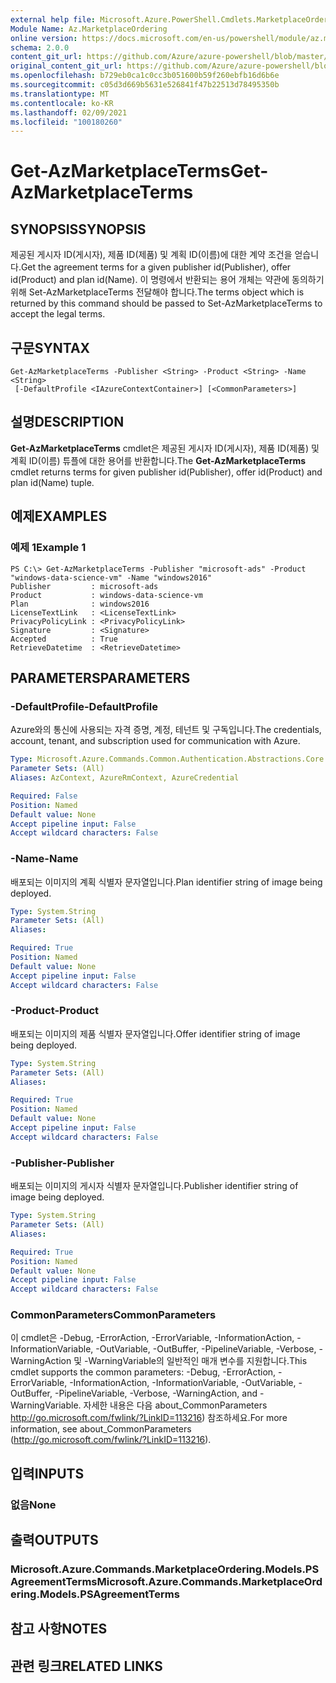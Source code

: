 ```yaml
---
external help file: Microsoft.Azure.PowerShell.Cmdlets.MarketplaceOrdering.dll-Help.xml
Module Name: Az.MarketplaceOrdering
online version: https://docs.microsoft.com/en-us/powershell/module/az.marketplaceordering/get-azmarketplaceterms
schema: 2.0.0
content_git_url: https://github.com/Azure/azure-powershell/blob/master/src/MarketplaceOrdering/MarketplaceOrdering/help/Get-AzMarketplaceTerms.md
original_content_git_url: https://github.com/Azure/azure-powershell/blob/master/src/MarketplaceOrdering/MarketplaceOrdering/help/Get-AzMarketplaceTerms.md
ms.openlocfilehash: b729eb0ca1c0cc3b051600b59f260ebfb16d6b6e
ms.sourcegitcommit: c05d3d669b5631e526841f47b22513d78495350b
ms.translationtype: MT
ms.contentlocale: ko-KR
ms.lasthandoff: 02/09/2021
ms.locfileid: "100180260"
---
```

# <span data-ttu-id="8b706-101">Get-AzMarketplaceTerms</span><span class="sxs-lookup"><span data-stu-id="8b706-101">Get-AzMarketplaceTerms</span></span>

## <span data-ttu-id="8b706-102">SYNOPSIS</span><span class="sxs-lookup"><span data-stu-id="8b706-102">SYNOPSIS</span></span>
<span data-ttu-id="8b706-103">제공된 게시자 ID(게시자), 제품 ID(제품) 및 계획 ID(이름)에 대한 계약 조건을 얻습니다.</span><span class="sxs-lookup"><span data-stu-id="8b706-103">Get the agreement terms for a given publisher id(Publisher), offer id(Product) and plan id(Name).</span></span> <span data-ttu-id="8b706-104">이 명령에서 반환되는 용어 개체는 약관에 동의하기 위해 Set-AzMarketplaceTerms 전달해야 합니다.</span><span class="sxs-lookup"><span data-stu-id="8b706-104">The terms object which is returned by this command should be passed to Set-AzMarketplaceTerms to accept the legal terms.</span></span>

## <span data-ttu-id="8b706-105">구문</span><span class="sxs-lookup"><span data-stu-id="8b706-105">SYNTAX</span></span>

```
Get-AzMarketplaceTerms -Publisher <String> -Product <String> -Name <String>
 [-DefaultProfile <IAzureContextContainer>] [<CommonParameters>]
```

## <span data-ttu-id="8b706-106">설명</span><span class="sxs-lookup"><span data-stu-id="8b706-106">DESCRIPTION</span></span>
<span data-ttu-id="8b706-107">**Get-AzMarketplaceTerms** cmdlet은 제공된 게시자 ID(게시자), 제품 ID(제품) 및 계획 ID(이름) 튜플에 대한 용어를 반환합니다.</span><span class="sxs-lookup"><span data-stu-id="8b706-107">The **Get-AzMarketplaceTerms** cmdlet returns terms for given publisher id(Publisher), offer id(Product) and plan id(Name) tuple.</span></span>

## <span data-ttu-id="8b706-108">예제</span><span class="sxs-lookup"><span data-stu-id="8b706-108">EXAMPLES</span></span>

### <span data-ttu-id="8b706-109">예제 1</span><span class="sxs-lookup"><span data-stu-id="8b706-109">Example 1</span></span>
```
PS C:\> Get-AzMarketplaceTerms -Publisher "microsoft-ads" -Product "windows-data-science-vm" -Name "windows2016"
Publisher         : microsoft-ads
Product           : windows-data-science-vm
Plan              : windows2016
LicenseTextLink   : <LicenseTextLink>
PrivacyPolicyLink : <PrivacyPolicyLink>
Signature         : <Signature>
Accepted          : True
RetrieveDatetime  : <RetrieveDatetime>
```

## <span data-ttu-id="8b706-110">PARAMETERS</span><span class="sxs-lookup"><span data-stu-id="8b706-110">PARAMETERS</span></span>

### <span data-ttu-id="8b706-111">-DefaultProfile</span><span class="sxs-lookup"><span data-stu-id="8b706-111">-DefaultProfile</span></span>
<span data-ttu-id="8b706-112">Azure와의 통신에 사용되는 자격 증명, 계정, 테넌트 및 구독입니다.</span><span class="sxs-lookup"><span data-stu-id="8b706-112">The credentials, account, tenant, and subscription used for communication with Azure.</span></span>

```yaml
Type: Microsoft.Azure.Commands.Common.Authentication.Abstractions.Core.IAzureContextContainer
Parameter Sets: (All)
Aliases: AzContext, AzureRmContext, AzureCredential

Required: False
Position: Named
Default value: None
Accept pipeline input: False
Accept wildcard characters: False
```

### <span data-ttu-id="8b706-113">-Name</span><span class="sxs-lookup"><span data-stu-id="8b706-113">-Name</span></span>
<span data-ttu-id="8b706-114">배포되는 이미지의 계획 식별자 문자열입니다.</span><span class="sxs-lookup"><span data-stu-id="8b706-114">Plan identifier string of image being deployed.</span></span>

```yaml
Type: System.String
Parameter Sets: (All)
Aliases:

Required: True
Position: Named
Default value: None
Accept pipeline input: False
Accept wildcard characters: False
```

### <span data-ttu-id="8b706-115">-Product</span><span class="sxs-lookup"><span data-stu-id="8b706-115">-Product</span></span>
<span data-ttu-id="8b706-116">배포되는 이미지의 제품 식별자 문자열입니다.</span><span class="sxs-lookup"><span data-stu-id="8b706-116">Offer identifier string of image being deployed.</span></span>

```yaml
Type: System.String
Parameter Sets: (All)
Aliases:

Required: True
Position: Named
Default value: None
Accept pipeline input: False
Accept wildcard characters: False
```

### <span data-ttu-id="8b706-117">-Publisher</span><span class="sxs-lookup"><span data-stu-id="8b706-117">-Publisher</span></span>
<span data-ttu-id="8b706-118">배포되는 이미지의 게시자 식별자 문자열입니다.</span><span class="sxs-lookup"><span data-stu-id="8b706-118">Publisher identifier string of image being deployed.</span></span>

```yaml
Type: System.String
Parameter Sets: (All)
Aliases:

Required: True
Position: Named
Default value: None
Accept pipeline input: False
Accept wildcard characters: False
```

### <span data-ttu-id="8b706-119">CommonParameters</span><span class="sxs-lookup"><span data-stu-id="8b706-119">CommonParameters</span></span>
<span data-ttu-id="8b706-120">이 cmdlet은 -Debug, -ErrorAction, -ErrorVariable, -InformationAction, -InformationVariable, -OutVariable, -OutBuffer, -PipelineVariable, -Verbose, -WarningAction 및 -WarningVariable의 일반적인 매개 변수를 지원합니다.</span><span class="sxs-lookup"><span data-stu-id="8b706-120">This cmdlet supports the common parameters: -Debug, -ErrorAction, -ErrorVariable, -InformationAction, -InformationVariable, -OutVariable, -OutBuffer, -PipelineVariable, -Verbose, -WarningAction, and -WarningVariable.</span></span> <span data-ttu-id="8b706-121">자세한 내용은 다음 about_CommonParameters http://go.microsoft.com/fwlink/?LinkID=113216) 참조하세요.</span><span class="sxs-lookup"><span data-stu-id="8b706-121">For more information, see about_CommonParameters (http://go.microsoft.com/fwlink/?LinkID=113216).</span></span>

## <span data-ttu-id="8b706-122">입력</span><span class="sxs-lookup"><span data-stu-id="8b706-122">INPUTS</span></span>

### <span data-ttu-id="8b706-123">없음</span><span class="sxs-lookup"><span data-stu-id="8b706-123">None</span></span>

## <span data-ttu-id="8b706-124">출력</span><span class="sxs-lookup"><span data-stu-id="8b706-124">OUTPUTS</span></span>

### <span data-ttu-id="8b706-125">Microsoft.Azure.Commands.MarketplaceOrdering.Models.PSAgreementTerms</span><span class="sxs-lookup"><span data-stu-id="8b706-125">Microsoft.Azure.Commands.MarketplaceOrdering.Models.PSAgreementTerms</span></span>

## <span data-ttu-id="8b706-126">참고 사항</span><span class="sxs-lookup"><span data-stu-id="8b706-126">NOTES</span></span>

## <span data-ttu-id="8b706-127">관련 링크</span><span class="sxs-lookup"><span data-stu-id="8b706-127">RELATED LINKS</span></span>
